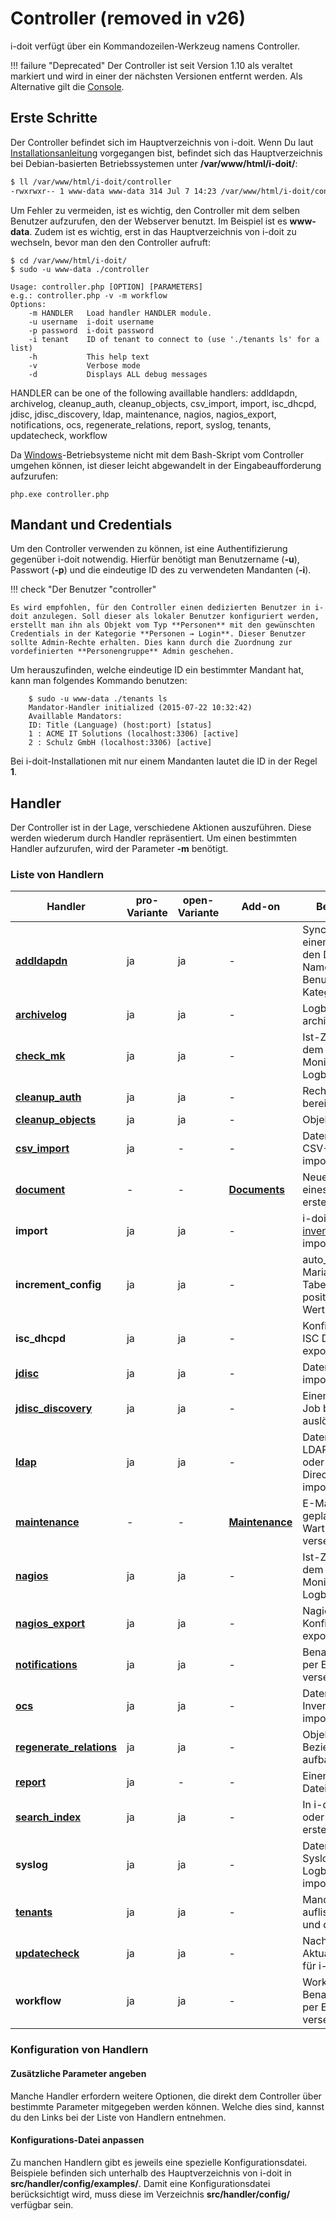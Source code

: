 # Controller (removed in v26)

i-doit verfügt über ein Kommandozeilen-Werkzeug namens Controller.

!!! failure "Deprecated"
    Der Controller ist seit Version 1.10 als veraltet markiert und wird in einer der nächsten Versionen entfernt werden. Als Alternative gilt die [Console](../cli/console/index.md).

## Erste Schritte

Der Controller befindet sich im Hauptverzeichnis von i-doit. Wenn Du laut [Installationsanleitung](../../installation/manuelle-installation/setup.md) vorgegangen bist, befindet sich das Hauptverzeichnis bei Debian-basierten Betriebssystemen unter **/var/www/html/i-doit/**:

```sh
$ ll /var/www/html/i-doit/controller
-rwxrwxr-- 1 www-data www-data 314 Jul 7 14:23 /var/www/html/i-doit/controller
```

Um Fehler zu vermeiden, ist es wichtig, den Controller mit dem selben Benutzer aufzurufen, den der Webserver benutzt. Im Beispiel ist es **www-data**. Zudem ist es wichtig, erst in das Hauptverzeichnis von i-doit zu wechseln, bevor man den den Controller aufruft:

```shell
$ cd /var/www/html/i-doit/
$ sudo -u www-data ./controller

Usage: controller.php [OPTION] [PARAMETERS]
e.g.: controller.php -v -m workflow
Options:
    -m HANDLER   Load handler HANDLER module.
    -u username  i-doit username
    -p password  i-doit password
    -i tenant    ID of tenant to connect to (use './tenants ls' for a list)
    -h           This help text
    -v           Verbose mode
    -d           Displays ALL debug messages
```

HANDLER can be one of the following availlable handlers:
addldapdn, archivelog, cleanup_auth, cleanup_objects, csv_import, import, isc_dhcpd, jdisc, jdisc_discovery, ldap, maintenance, nagios, nagios_export, notifications, ocs, regenerate_relations, report, syslog, tenants, updatecheck, workflow

Da [Windows](../../installation/manuelle-installation/microsoft-windows-server/index.md)\-Betriebsysteme nicht mit dem Bash-Skript vom Controller umgehen können, ist dieser leicht abgewandelt in der Eingabeaufforderung aufzurufen:

    php.exe controller.php

## Mandant und Credentials

Um den Controller verwenden zu können, ist eine Authentifizierung gegenüber i-doit notwendig. Hierfür benötigt man Benutzername (**-u**), Passwort (**-p**) und die eindeutige ID des zu verwendeten Mandanten (**-i**).

!!! check "Der Benutzer "controller"

    Es wird empfohlen, für den Controller einen dedizierten Benutzer in i-doit anzulegen. Soll dieser als lokaler Benutzer konfiguriert werden, erstellt man ihn als Objekt vom Typ **Personen** mit den gewünschten Credentials in der Kategorie **Personen → Login**. Dieser Benutzer sollte Admin-Rechte erhalten. Dies kann durch die Zuordnung zur vordefinierten **Personengruppe** Admin geschehen.

Um herauszufinden, welche eindeutige ID ein bestimmter Mandant hat, kann man folgendes Kommando benutzen:

```shell
    $ sudo -u www-data ./tenants ls
    Mandator-Handler initialized (2015-07-22 10:32:42)
    Availlable Mandators:
    ID: Title (Language) (host:port) [status]
    1 : ACME IT Solutions (localhost:3306) [active]
    2 : Schulz GmbH (localhost:3306) [active]
```

Bei i-doit-Installationen mit nur einem Mandanten lautet die ID in der Regel **1**.

## Handler

Der Controller ist in der Lage, verschiedene Aktionen auszuführen. Diese werden wiederum durch Handler repräsentiert. Um einen bestimmten Handler aufzurufen, wird der Parameter **-m** benötigt.

### Liste von Handlern

| Handler                                                                                   | pro-Variante | open-Variante | Add-on                                                       | Beschreibung                                                                                         |
| ----------------------------------------------------------------------------------------- | ------------ | ------------- | ------------------------------------------------------------ | ---------------------------------------------------------------------------------------------------- |
| **[addldapdn](../../benutzerauthentifizierung-und-verwaltung/ldap-verzeichnis/index.md)** | ja           | ja            | -                                                            | Synchronisiere aus einem LDAP/AD den Distinguished Name (DN) der Benutzer (siehe Kategorie **LDAP**) |
| **[archivelog](../../grundlagen/logbuch.md)**                                             | ja           | ja            | -                                                            | Logbuch-Einträge archivieren                                                                         |
| **[check_mk](../network-monitoring/daten-abfragen-mit-livestatus.md)**                    | ja           | ja            | -                                                            | Ist-Zustand aus dem Network Monitoring ins Logbuch schreiben                                         |
| **[cleanup_auth](../../effizientes-dokumentieren/rechteverwaltung/index.md)**             | ja           | ja            | -                                                            | Rechtesystem bereinigen                                                                              |
| **[cleanup_objects](../../grundlagen/lebens-und-dokumentationszyklus.md)**                | ja           | ja            | -                                                            | Objekte bereinigen                                                                                   |
| **[csv_import](../../daten-konsolidieren/csv-datenimport/index.md)**                      | ja           | -             | -                                                            | Daten aus einer CSV-Datei importieren                                                                |
| **[document](../../i-doit-pro-add-ons/documents/index.md)**                               | -            | -             | **[Documents](../../i-doit-pro-add-ons/documents/index.md)** | Neue Revision eines Dokuments erstellen                                                              |
| **import**                                                                                | ja           | ja            | -                                                            | i-doit XML oder [h-inventory XML](../../daten-konsolidieren/h-inventory.md) importieren              |
| **increment_config**                                                                      | ja           | ja            | -                                                            | auto_increment von MariaDB-/MySQL-Tabellen auf einen positiven Integer-Wert setzen                   |
| **isc_dhcpd**                                                                             | ja           | ja            | -                                                            | Konfiguration für ISC DHCPD exportieren                                                              |
| **[jdisc](../../daten-konsolidieren/jdisc-discovery.md)**                                 | ja           | ja            | -                                                            | Daten aus JDisc importieren                                                                          |
| **[jdisc_discovery](../../daten-konsolidieren/jdisc-discovery.md)**                       | ja           | ja            | -                                                            | Einen Discovery Job bei JDisc auslösen                                                               |
| **[ldap](../../benutzerauthentifizierung-und-verwaltung/ldap-verzeichnis/index.md)**      | ja           | ja            | -                                                            | Daten aus einem LDAP-Verzeichnis oder Active Directory (AD) importieren                              |
| **[maintenance](../../i-doit-pro-add-ons/maintenance.md)**                                | -            | -             | **[Maintenance](../../i-doit-pro-add-ons/maintenance.md)**   | E-Mails bei geplanten Wartungen versenden                                                            |
| **[nagios](../network-monitoring/daten-abfragen-mit-livestatus.md)**                      | ja           | ja            | -                                                            | Ist-Zustand aus dem Network Monitoring ins Logbuch schreiben                                         |
| **[nagios_export](../network-monitoring/nagios.md)**                                      | ja           | ja            | -                                                            | Nagios-Konfiguration exportieren                                                                     |
| **[notifications](../e-mail.md)**                                                         | ja           | ja            | -                                                            | Benachrichtigungen per E-Mail versenden                                                              |
| **[ocs](../../i-doit-pro-add-ons/ocs-inventory-ng.md)**                                   | ja           | ja            | -                                                            | Daten aus OCS Inventory NG importieren                                                               |
| **[regenerate_relations](../../grundlagen/objekt-beziehungen.md)**                        | ja           | ja            | -                                                            | Objekt-Beziehungen neu aufbauen                                                                      |
| **[report](../../auswertungen/report-manager.md)**                                        | ja           | -             | -                                                            | Einen Report als Datei exportieren                                                                   |
| **[search\_index](../../effizientes-dokumentieren/suche.md)**                             | ja           | ja            | -                                                            | In i-doit suchen oder Suchindex erstellen/erneuern                                                   |
| **syslog**                                                                                | ja           | ja            | -                                                            | Daten aus dem Syslog in das Logbuch von i-doit importieren                                           |
| **[tenants](../cli/controller.md#mandant-und-credentials)**                               | ja           | ja            | -                                                            | Mandanten auflisten, aktivieren und deaktivieren                                                     |
| **[updatecheck](../../wartung-und-betrieb/update-einspielen.md)**                         | ja           | ja            | -                                                            | Nach Aktualisierungen für i-doit suchen                                                              |
| **workflow**                                                                              | ja           | ja            | -                                                            | Workflow-Benachrichtigungen per E-Mail versenden                                                     |

### Konfiguration von Handlern

#### Zusätzliche Parameter angeben

Manche Handler erfordern weitere Optionen, die direkt dem Controller über bestimmte Parameter mitgegeben werden können. Welche dies sind, kannst du den Links bei der Liste von Handlern entnehmen.

#### Konfigurations-Datei anpassen

Zu manchen Handlern gibt es jeweils eine spezielle Konfigurationsdatei. Beispiele befinden sich unterhalb des Hauptverzeichnis von i-doit in **src/handler/config/examples/**. Damit eine Konfigurationsdatei berücksichtigt wird, muss diese im Verzeichnis **src/handler/config/** verfügbar sein.
